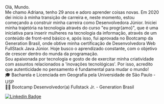 Olá, Mundo. <br/>
Me chamo Adriana, tenho 29 anos e adoro aprender coisas novas. Em  2020 dei início à minha transição de carreira e, neste momento, estou começando a construir minha carreira como Desenvolvedora Júnior. Iniciei minha trajetória na tecnologia através do curso "eu progr{amo}", que é uma iniciativa para inserir mulheres na tecnologia da informação, através de um conteúdo de front-end básico e, após isso, fui aprovada no Bootcamp da Generation Brasil, onde obtive minha certificação de Desenvolvedora Web FullStack Java Júnior. Hoje busco o aprendizado constante, com o objetivo de crescer dentro do munda da programação. <br>
Sou apaixonada por tecnologia e gosto de de exercitar minha criatividade com assuntos relacionados a 'inovações tecnológicas'. Por isso, acredito que autenticidade no pensamento é fundamental para mudar o mundo!
<br/>
🎓 Bacharela e Licenciada em Geografia pela Universidade de São Paulo - USP 
<br/>
👩‍🚀 Bootcamp Desenvolvedor(a) Fullstack Jr. - Generation Brasil

[![Linkedin Badge](https://img.shields.io/badge/-LinkedIn-blue?style=flat-square&logo=Linkedin&logoColor=white&link=https://www.linkedin.com/in/carolinedasmerces/)](https://www.linkedin.com/in/adrianacirelli/)
<!--
**Adrici/Adrici** is a ✨ _special_ ✨ repository because its `README.md` (this file) appears on your GitHub profile.

Here are some ideas to get you started:

- 🔭 I’m currently working on ...
- 🌱 I’m currently learning ...
- 👯 I’m looking to collaborate on ...
- 🤔 I’m looking for help with ...
- 💬 Ask me about ...
- 📫 How to reach me: ...
- 😄 Pronouns: ...
- ⚡ Fun fact: ...
-->
